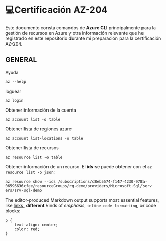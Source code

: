 # :computer:Certificación AZ-204

Este  documento consta comandos de **Azure CLI** principalmente para la gestión de recursos en Azure y otra información relevante que he registrado en este repositorio durante mi preparación para la certificación AZ-204.

## GENERAL

Ayuda

```
az --help
```

loguear

`az login`

Obtener información de la cuenta

`az account list -o table`

Obtener lista de regiones azure

`az account list-locations -o table`

Obtener lista de recursos

`az resource list -o table`

Obtener información de un recurso. El **ids** se puede obtener con el `az resource list -o json`:

`az resource show --ids /subscriptions/c8eb5574-f147-4230-978a-06596636cfee/resourceGroups/rg-demo/providers/Microsoft.Sql/serv
ers/srv-sql-demo`


The editor-produced Markdown output supports most essential features, like [links](https://ckeditor.com/), **different** kinds of _emphasis_, `inline code formatting`, or code blocks:

```
p {
    text-align: center;
    color: red;
}
```